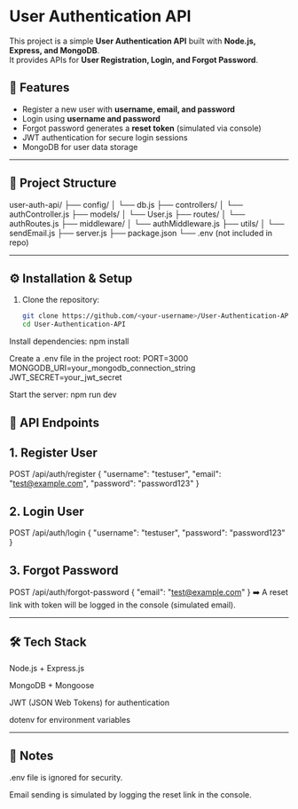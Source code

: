 # User Authentication API

This project is a simple **User Authentication API** built with **Node.js, Express, and MongoDB**.  
It provides APIs for **User Registration, Login, and Forgot Password**.  

## 🚀 Features
- Register a new user with **username, email, and password**
- Login using **username and password**
- Forgot password generates a **reset token** (simulated via console)
- JWT authentication for secure login sessions
- MongoDB for user data storage

---

## 📂 Project Structure
user-auth-api/
├── config/
│ └── db.js
├── controllers/
│ └── authController.js
├── models/
│ └── User.js
├── routes/
│ └── authRoutes.js
├── middleware/
│ └── authMiddleware.js
├── utils/
│ └── sendEmail.js
├── server.js
├── package.json
└── .env (not included in repo)


---

## ⚙️ Installation & Setup

1. Clone the repository:
   ```bash
   git clone https://github.com/<your-username>/User-Authentication-API.git
   cd User-Authentication-API
   
Install dependencies:
npm install

Create a .env file in the project root:
PORT=3000
MONGODB_URI=your_mongodb_connection_string
JWT_SECRET=your_jwt_secret

Start the server:
npm run dev

## 📌 API Endpoints
## 1. Register User

POST /api/auth/register
{
  "username": "testuser",
  "email": "test@example.com",
  "password": "password123"
}

## 2. Login User

POST /api/auth/login
{
  "username": "testuser",
  "password": "password123"
}

## 3. Forgot Password

POST /api/auth/forgot-password
{
  "email": "test@example.com"
}
➡️ A reset link with token will be logged in the console (simulated email).

---

## 🛠️ Tech Stack

Node.js + Express.js

MongoDB + Mongoose

JWT (JSON Web Tokens) for authentication

dotenv for environment variables

---

## 📌 Notes

.env file is ignored for security.

Email sending is simulated by logging the reset link in the console.
